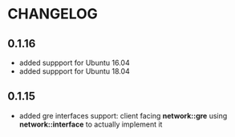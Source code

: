# CHANGELOG

## 0.1.16

* added suppport for Ubuntu 16.04
* added suppport for Ubuntu 18.04

## 0.1.15

* added gre interfaces support: client facing **network::gre** using **network::interface** to actually implement it
